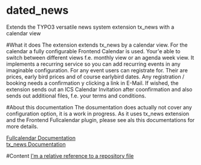 # dated_news
Extends the TYPO3 versatile news system extension tx_news with a calendar view

#What it does
The extension extends tx_news by a calendar view. For the calendar a fully configurable Frontend Calendar is used. Your'e able to switch between different views f.e. monthly view or an agenda week view. 
It implements a recurring service so you can add recurring events in any imaginable configuration. 
For any event users can registrate for. Their are prices, early bird prices and of course earlybird dates. Any registration / booking needs a confirmation y clicking a link in E-Mail. If wished, the extension sends out an ICS Calendar Invitation after coonfirmation and also sends out additional files, f.e. your terms and conditions.
 
#About this documentation
The dosumentation does actually not cover any configuration option, it is a work in progress. As it uses tx_news extension and the Frontend Fullcalendar plugin, please see als this documentations for more details.

[Fullcalendar Documentation](https://fullcalendar.io)  
[tx_news Documentation](https://docs.typo3.org/typo3cms/extensions/news/)  

#Content
[I'm a relative reference to a repository file](./Documentation/Github/Plugin%20Configuration.md)